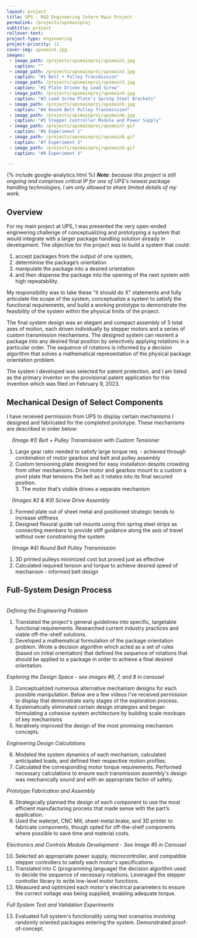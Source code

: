 ```yaml
---
layout: project
title: UPS - R&D Engineering Intern Main Project
permalink: /projects/upsmainproj
subtitle: project
rollover-text:
project-type: engineering
project-priority: 12
cover-img: upsmain1.jpg
images:
 - image_path: /projects/upsmainproj/upsmain1.jpg
   caption: ""
 - image_path: /projects/upsmainproj/upsmain2.jpg
   caption: "#1 Belt + Pulley Transmission"
 - image_path: /projects/upsmainproj/upsmain3.jpg
   caption: "#2 Plate Driven by Lead Screw"
 - image_path: /projects/upsmainproj/upsmain4.jpg
   caption: "#3 Lead Screw Plate's Spring Steel Brackets"
 - image_path: /projects/upsmainproj/upsmain5.jpg
   caption: "#4 Round Belt Pulley Transmission"
 - image_path: /projects/upsmainproj/upsmain6.jpg
   caption: "#5 Stepper Controller Module and Power Supply"
 - image_path: /projects/upsmainproj/upsmain7.gif
   caption: "#6 Experiment 1"
 - image_path: /projects/upsmainproj/upsmain8.gif
   caption: "#7 Experiment 2"
 - image_path: /projects/upsmainproj/upsmain9.gif
   caption: "#8 Experiment 3"

---
```

{% include google-analytics.html %}
<span style="font-style:oblique"><b>Note</b>: because this project is still ongoing and comprises critical IP for one of UPS's newest package handling technologies, I am only allowed to share limited details of my work.</span>

## Overview
For my main project at UPS, I was presented the very open-ended engineering challenge of conceptualizing and prototyping a system that would integrate with a larger package handling solution already in development. The objective for the project was to build a system that could:
1.  accept packages from the output of one system,
2.  determinine the package’s orientation 
3.  manipulate the package into a desired orientation
4.  and then dispense the package into the opening of the next system with high repeatability.


My responsibility was to take these "it should do X" statements and fully articulate the scope of the system, conceptualize a system to satisfy the functional requirements, and build a working prototype to demonstrate the feasibility of the system within the physical limits of the project.

The final system design was an elegant and compact assembly of 5 total axes of motion, each driven individually by stepper motors and a series of custom transmission mechanisms. The designed system can reorient a package into any desired final position by selectively applying rotations in a particular order. The sequence of rotations is informed by a decision algorithm that solves a mathematical representation of the physical package orientation problem.

The system I developed was selected for patent protection, and I am listed as the primary inventor on the provisional patent application for this invention which was filed on February 9, 2023.


## Mechanical Design of Select Components

I have received permission from UPS to display certain mechanisms I designed and fabricated for the completed prototype. These mechanisms are described in order below:<br>

<span style="font-style:oblique; font-weight:415;">&emsp;(Image #1) Belt + Pulley Transmission with Custom Tensioner</span>
<ul>
    <li style="list-style-type:disk; list-style-position: outside;">Large gear ratio needed to satisfy large torque req. - achieved through combination of motor gearbox and belt and pulley assembly</li>
    <li style="list-style-type:disk; list-style-position: outside;">Custom tensioning plate designed for easy installation despite crowding from other mechanisms. Drive motor and gearbox mount to a custom a pivot plate that tensions the belt as it rotates into its final secured position.</li>
    <li style="list-style-type:disk; list-style-position: inside;">The motor that’s visible drives a separate mechanism</li>
</ul>

<span style="font-style:oblique; font-weight:380;">&emsp;(Images #2 & #3) Screw Drive Assembly</span>
<ul>
    <li style="list-style-type:disk; list-style-position: outside;">Formed plate out of sheet metal and positioned strategic bends to increase stiffness</li>
    <li style="list-style-type:disk; list-style-position: outside;">Designed flexural guide rail mounts using thin spring steel strips as connecting members to provide stiff guidance along the axis of travel without over constraining the system</li>
</ul>

<span style="font-style:oblique; font-weight:380;">&emsp;(Image #4) Round Belt Pulley Transmission</span>
<ul>
    <li style="list-style-type:disk; list-style-position: outside;">3D printed pulleys minimized cost but proved just as effective</li>
    <li style="list-style-type:disk; list-style-position: outside;">Calculated required tension and torque to achieve desired speed of mechanism - informed belt design</li>
</ul>

## Full-System Design Process 
<br>
<span style="font-style:oblique; font-weight:415;">Defining the Engineering Problem</span><br>

1.  Translated the project's general guidelines into specific, targetable functional requirements. Researched current industry practices and viable off-the-shelf solutions.
2.  Developed a mathematical formulation of the package orientation problem. Wrote a decision algorithm which acted as a set of rules (based on initial orientation) that defined the sequence of rotations that should be applied to a package in order to achieve a final desired orientation.


<span style="font-style:oblique; font-weight:415;">Exploring the Design Space - see images #6, 7, and 8 in carousel</span><br>

3. Conceptualized numerous alternative mechanism designs for each possible manipulation. Below are a few videos I've received permission to display that demonstrate early stages of the exploration process.
4. Systematically eliminated certain design strategies and began formulating a cohesive system architecture by building scale mockups of key mechanisms 
5. Iteratively improved the design of the most promising mechanism concepts.<br>

<span style="font-style:oblique; font-weight:415;">Engineering Design Calculations</span><br>

6. Modeled the system dynamics of each mechanism, calculated anticipated loads, and defined their respective motion profiles.
7. Calculated the corresponding motor torque requirements. Performed necessary calculations to ensure each transmission assembly's design was mechanically sound and with an appropriate factor of safety. <br>

<span style="font-style:oblique; font-weight:415;">Prototype Fabrication and Assembly</span><br>

8. Strategically planned the design of each component to use the most efficient manufacturing process that made sense with the part’s application.
9. Used the waterjet, CNC Mill, sheet-metal brake, and 3D printer to fabricate components, though opted for off-the-shelf components where possible to save time and material costs. <br>

<span style="font-style:oblique; font-weight:415;">Electronics and Controls Module Development - See Image #5 in Carousel</span><br>

10. Selected an appropriate power supply, microcontroller, and compatible stepper controllers to satisfy each motor's specifications. 
11. Translated into C (programming language) the decision algorithm used to decide the sequence of necessary rotations. Leveraged the stepper controller library to write low-level motor functions.
12. Measured and optimized each motor's electrical parameters to ensure the correct voltage was being supplied, enabling adequate torque.<br>


<span style="font-style:oblique; font-weight:415;">Full System Test and Validation Experiments</span><br>

13. Evaluated full system's functionality using test scenarios involving randomly oriented packages entering the system. Demonstrated proof-of-concept. 

 







